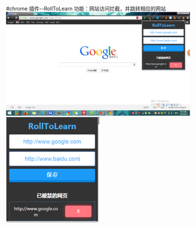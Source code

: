 #chrome 插件--RollToLearn
功能：网站访问拦截，并跳转相应的网站
![RollToLearn](/img/Roll1.png)
![RollToLearn](/img/Roll2.png)
